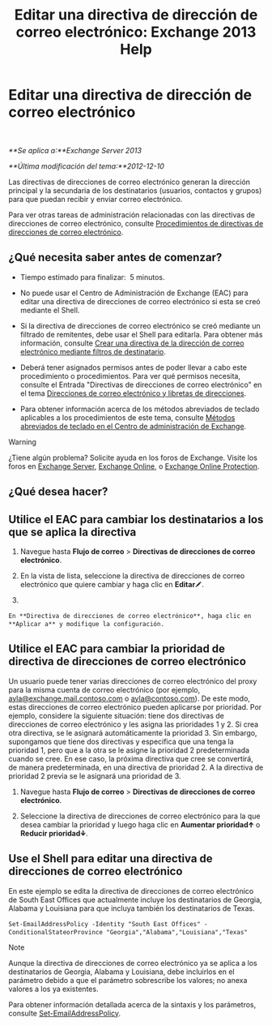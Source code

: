 ﻿---
title: 'Editar una directiva de dirección de correo electrónico: Exchange 2013 Help'
TOCTitle: Editar una directiva de dirección de correo electrónico
ms:assetid: cc8b36a0-95f4-43e9-bc64-87646d2e14e4
ms:mtpsurl: https://technet.microsoft.com/es-es/library/Bb124580(v=EXCHG.150)
ms:contentKeyID: 49895920
ms.date: 04/23/2018
mtps_version: v=EXCHG.150
f1_keywords:
- Microsoft.Exchange.Management.SnapIn.Esm.OrganizationConfiguration.EditEmailAddressPolicyWizardForm.EmailAddressPolicyIntroductionPage
ms.translationtype: HT
---

# Editar una directiva de dirección de correo electrónico

 

_**Se aplica a:**Exchange Server 2013_

_**Última modificación del tema:**2012-12-10_

Las directivas de direcciones de correo electrónico generan la dirección principal y la secundaria de los destinatarios (usuarios, contactos y grupos) para que puedan recibir y enviar correo electrónico.

Para ver otras tareas de administración relacionadas con las directivas de direcciones de correo electrónico, consulte [Procedimientos de directivas de direcciones de correo electrónico](email-address-policy-procedures-exchange-2013-help.md).

## ¿Qué necesita saber antes de comenzar?

  - Tiempo estimado para finalizar:  5 minutos.

  - No puede usar el Centro de Administración de Exchange (EAC) para editar una directiva de direcciones de correo electrónico si esta se creó mediante el Shell.

  - Si la directiva de direcciones de correo electrónico se creó mediante un filtrado de remitentes, debe usar el Shell para editarla. Para obtener más información, consulte [Crear una directiva de la dirección de correo electrónico mediante filtros de destinatario](create-an-email-address-policy-by-using-recipient-filters-exchange-2013-help.md).

  - Deberá tener asignados permisos antes de poder llevar a cabo este procedimiento o procedimientos. Para ver qué permisos necesita, consulte el Entrada "Directivas de direcciones de correo electrónico" en el tema [Direcciones de correo electrónico y libretas de direcciones](email-addresses-and-address-books-exchange-2013-help.md).

  - Para obtener información acerca de los métodos abreviados de teclado aplicables a los procedimientos de este tema, consulte [Métodos abreviados de teclado en el Centro de administración de Exchange](keyboard-shortcuts-in-the-exchange-admin-center-exchange-online-protection-help.md).


> [!WARNING]
> ¿Tiene algún problema? Solicite ayuda en los foros de Exchange. Visite los foros en <A href="https://go.microsoft.com/fwlink/p/?linkid=60612">Exchange Server</A>, <A href="https://go.microsoft.com/fwlink/p/?linkid=267542">Exchange Online</A>, o <A href="https://go.microsoft.com/fwlink/p/?linkid=285351">Exchange Online Protection</A>.



## ¿Qué desea hacer?

## Utilice el EAC para cambiar los destinatarios a los que se aplica la directiva

1.  Navegue hasta **Flujo de correo** \> **Directivas de direcciones de correo electrónico**.

2.  En la vista de lista, seleccione la directiva de direcciones de correo electrónico que quiere cambiar y haga clic en **Editar**![Icono Editar](images/Bb124582.6f53ccb2-1f13-4c02-bea0-30690e6ea71d(EXCHG.150).gif "Icono Editar").

3.  
    
    En **Directiva de direcciones de correo electrónico**, haga clic en **Aplicar a** y modifique la configuración.

## Utilice el EAC para cambiar la prioridad de directiva de direcciones de correo electrónico

Un usuario puede tener varias direcciones de correo electrónico del proxy para la misma cuenta de correo electrónico (por ejemplo, ayla@exchange.mail.contoso.com o ayla@contoso.com). De este modo, estas direcciones de correo electrónico pueden aplicarse por prioridad. Por ejemplo, considere la siguiente situación: tiene dos directivas de direcciones de correo electrónico y les asigna las prioridades 1 y 2. Si crea otra directiva, se le asignará automáticamente la prioridad 3. Sin embargo, supongamos que tiene dos directivas y especifica que una tenga la prioridad 1, pero que a la otra se le asigne la prioridad 2 predeterminada cuando se cree. En ese caso, la próxima directiva que cree se convertirá, de manera predeterminada, en una directiva de prioridad 2. A la directiva de prioridad 2 previa se le asignará una prioridad de 3.

1.  Navegue hasta **Flujo de correo** \> **Directivas de direcciones de correo electrónico**.

2.  Seleccione la directiva de direcciones de correo electrónico para la que desea cambiar la prioridad y luego haga clic en **Aumentar prioridad**![Icono flecha arriba](images/JJ150576.1732c727-328b-4a1a-b84d-6d7252c7dcab(EXCHG.150).gif "Icono flecha arriba") o **Reducir prioridad**![Icono flecha abajo](images/JJ150576.ef5ca57d-a033-457b-bd92-6361877c33d0(EXCHG.150).gif "Icono flecha abajo").

## Use el Shell para editar una directiva de direcciones de correo electrónico

En este ejemplo se edita la directiva de direcciones de correo electrónico de South East Offices que actualmente incluye los destinatarios de Georgia, Alabama y Louisiana para que incluya también los destinatarios de Texas.

    Set-EmailAddressPolicy -Identity "South East Offices" -ConditionalStateorProvince "Georgia","Alabama","Louisiana","Texas"


> [!NOTE]
> Aunque la directiva de direcciones de correo electrónico ya se aplica a los destinatarios de Georgia, Alabama y Louisiana, debe incluirlos en el parámetro debido a que el parámetro sobrescribe los valores; no anexa valores a los ya existentes.



Para obtener información detallada acerca de la sintaxis y los parámetros, consulte [Set-EmailAddressPolicy](https://technet.microsoft.com/es-es/library/bb124517\(v=exchg.150\)).

